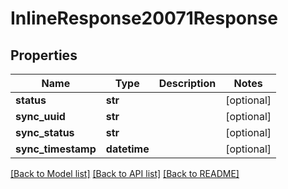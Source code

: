 # InlineResponse20071Response

## Properties
Name | Type | Description | Notes
------------ | ------------- | ------------- | -------------
**status** | **str** |  | [optional] 
**sync_uuid** | **str** |  | [optional] 
**sync_status** | **str** |  | [optional] 
**sync_timestamp** | **datetime** |  | [optional] 

[[Back to Model list]](../README.md#documentation-for-models) [[Back to API list]](../README.md#documentation-for-api-endpoints) [[Back to README]](../README.md)


